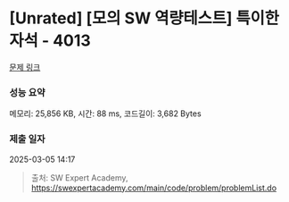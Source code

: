 # [Unrated] [모의 SW 역량테스트] 특이한 자석 - 4013 

[문제 링크](https://swexpertacademy.com/main/code/problem/problemDetail.do?contestProbId=AWIeV9sKkcoDFAVH) 

### 성능 요약

메모리: 25,856 KB, 시간: 88 ms, 코드길이: 3,682 Bytes

### 제출 일자

2025-03-05 14:17



> 출처: SW Expert Academy, https://swexpertacademy.com/main/code/problem/problemList.do